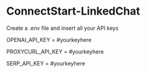 # ConnectStart-LinkedChat

Create a .env file and insert all your API keys

OPENAI_API_KEY = #yourkeyhere

PROXYCURL_API_KEY = #yourkeyhere

SERP_API_KEY = #yourkeyhere